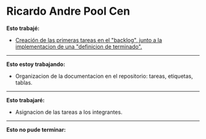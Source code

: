 # Ricardo Andre Pool Cen

**Esto trabajé:**

- [Creación de las primeras tareas en el "backlog", junto a la implementacion de una "definicion de terminado".](https://github.com/users/ricardo-andre-pool-cen/projects/2/views/1)

---
**Esto estoy trabajando:**

- Organizacion de la documentacion en el repositorio: tareas, etiquetas, tablas.

---
**Esto trabajaré:**

- Asignacion de las tareas a los integrantes.

---
**Esto no pude terminar:**
